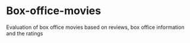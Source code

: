 # Box-office-movies
Evaluation of box office movies based on reviews, box office information and the ratings
